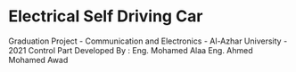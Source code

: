 # Electrical Self Driving Car
Graduation Project - Communication and Electronics - Al-Azhar University - 2021
Control Part Developed By :
Eng. Mohamed Alaa
Eng. Ahmed Mohamed Awad
